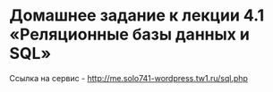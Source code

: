 # Домашнее задание к лекции 4.1 «Реляционные базы данных и SQL»
Ссылка на сервис - http://me.solo741-wordpress.tw1.ru/sql.php